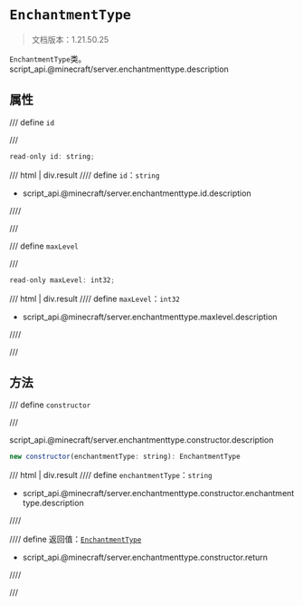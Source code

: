 # `EnchantmentType`

> 文档版本：1.21.50.25

`EnchantmentType`类。script_api.@minecraft/server.enchantmenttype.description

## 属性

/// define
`id`


///

```js
read-only id: string;
```

/// html | div.result
//// define
`id`：`string`

- script_api.@minecraft/server.enchantmenttype.id.description


////

///


/// define
`maxLevel`


///

```js
read-only maxLevel: int32;
```

/// html | div.result
//// define
`maxLevel`：`int32`

- script_api.@minecraft/server.enchantmenttype.maxlevel.description


////

///


## 方法

/// define
`constructor`


///

script_api.@minecraft/server.enchantmenttype.constructor.description

```js
new constructor(enchantmentType: string): EnchantmentType
```

/// html | div.result
//// define
`enchantmentType`：`string`

- script_api.@minecraft/server.enchantmenttype.constructor.enchantmenttype.description


////

//// define
返回值：[`EnchantmentType`](./enchantmenttype.md)

- script_api.@minecraft/server.enchantmenttype.constructor.return


////

///

